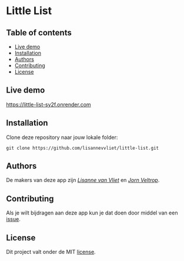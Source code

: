 # Little List

## Table of contents
  - [Live demo](#live-demo)
  - [Installation](#installation)
  - [Authors](#authors)
  - [Contributing](#contributing)
  - [License](#license)

## Live demo
https://little-list-sy2f.onrender.com

## Installation
Clone deze repository naar jouw lokale folder:
```
git clone https://github.com/lisannevvliet/little-list.git
```

## Authors
De makers van deze app zijn [*Lisanne van Vliet*](https://github.com/lisannevvliet) en [*Jorn Veltrop*](https://github.com/jornveltrop).

## Contributing
Als je wilt bijdragen aan deze app kun je dat doen door middel van een [issue](https://github.com/lisannevvliet/little-list/issues).

## License
Dit project valt onder de MIT [license](https://github.com/lisannevvliet/little-list/blob/main/LICENSE).

